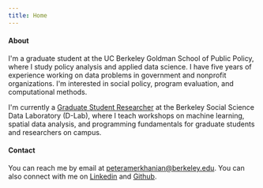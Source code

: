 ```yaml
---
title: Home
---
```


#### About
I'm a graduate student at the UC Berkeley Goldman School of Public Policy, where I study policy analysis and applied data science. I have five years of experience working on data problems in government and nonprofit organizations. I'm interested in social policy, program evaluation, and computational methods.

I'm currently a [Graduate Student Researcher](https://dlab.berkeley.edu/people/peter-amerkhanian) at the Berkeley Social Science Data Laboratory (D-Lab), where I teach workshops on machine learning, spatial data analysis, and programming fundamentals for graduate students and researchers on campus.

#### Contact
You can reach me by email at [peteramerkhanian@berkeley.edu](mailto:peteramerkhanian@berkeley.edu). You can also connect with me on [Linkedin](https://www.linkedin.com/in/peteramerkhanian/) and [Github](https://github.com/peter-amerkhanian).
